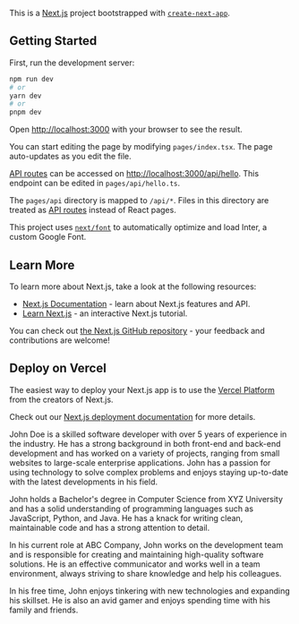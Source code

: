 This is a [Next.js](https://nextjs.org/) project bootstrapped with [`create-next-app`](https://github.com/vercel/next.js/tree/canary/packages/create-next-app).

## Getting Started

First, run the development server:

```bash
npm run dev
# or
yarn dev
# or
pnpm dev
```

Open [http://localhost:3000](http://localhost:3000) with your browser to see the result.

You can start editing the page by modifying `pages/index.tsx`. The page auto-updates as you edit the file.

[API routes](https://nextjs.org/docs/api-routes/introduction) can be accessed on [http://localhost:3000/api/hello](http://localhost:3000/api/hello). This endpoint can be edited in `pages/api/hello.ts`.

The `pages/api` directory is mapped to `/api/*`. Files in this directory are treated as [API routes](https://nextjs.org/docs/api-routes/introduction) instead of React pages.

This project uses [`next/font`](https://nextjs.org/docs/basic-features/font-optimization) to automatically optimize and load Inter, a custom Google Font.

## Learn More

To learn more about Next.js, take a look at the following resources:

- [Next.js Documentation](https://nextjs.org/docs) - learn about Next.js features and API.
- [Learn Next.js](https://nextjs.org/learn) - an interactive Next.js tutorial.

You can check out [the Next.js GitHub repository](https://github.com/vercel/next.js/) - your feedback and contributions are welcome!

## Deploy on Vercel

The easiest way to deploy your Next.js app is to use the [Vercel Platform](https://vercel.com/new?utm_medium=default-template&filter=next.js&utm_source=create-next-app&utm_campaign=create-next-app-readme) from the creators of Next.js.

Check out our [Next.js deployment documentation](https://nextjs.org/docs/deployment) for more details.

John Doe is a skilled software developer with over 5 years of experience in the industry. He has a strong background in both front-end and back-end development and has worked on a variety of projects, ranging from small websites to large-scale enterprise applications. John has a passion for using technology to solve complex problems and enjoys staying up-to-date with the latest developments in his field.

John holds a Bachelor's degree in Computer Science from XYZ University and has a solid understanding of programming languages such as JavaScript, Python, and Java. He has a knack for writing clean, maintainable code and has a strong attention to detail.

In his current role at ABC Company, John works on the development team and is responsible for creating and maintaining high-quality software solutions. He is an effective communicator and works well in a team environment, always striving to share knowledge and help his colleagues.

In his free time, John enjoys tinkering with new technologies and expanding his skillset. He is also an avid gamer and enjoys spending time with his family and friends.
